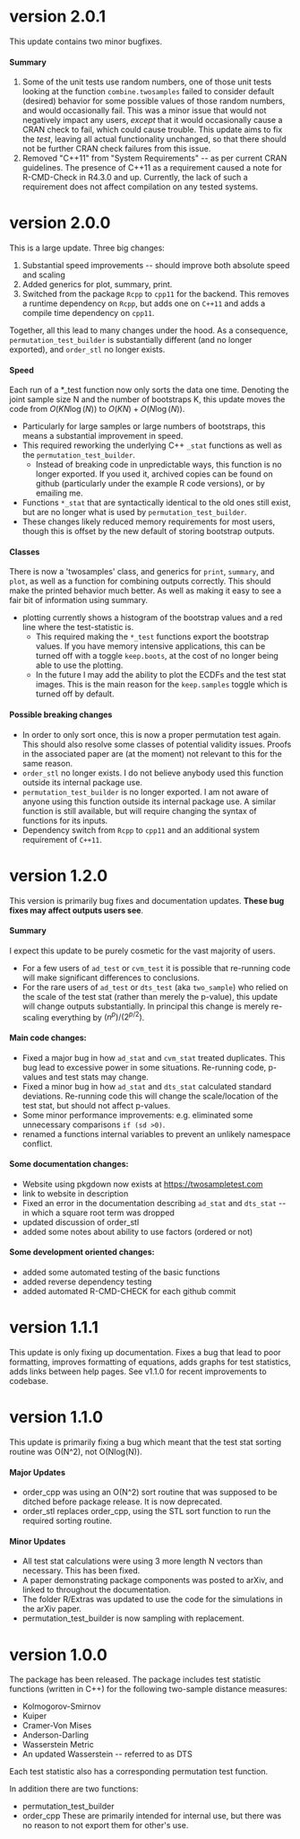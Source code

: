 # version 2.0.1
This update contains two minor bugfixes. 

#### Summary
1. Some of the unit tests use random numbers, one of those unit tests looking at 
the function `combine.twosamples` failed  to consider default (desired) behavior 
for some possible values of those random numbers, and would occasionally fail. 
This was a minor issue that would not negatively impact any users, _except_ that
it would occasionally cause a CRAN check to fail, which could cause trouble. 
This update aims to fix the _test_, leaving all actual functionality unchanged, 
so that there should not be further CRAN check failures from this issue. 
2. Removed "C++11" from "System Requirements" -- as per current CRAN guidelines. 
The presence of C++11 as a requirement caused a note for R-CMD-Check in R4.3.0 and up.
Currently, the lack of such a requirement does not affect compilation on any tested systems. 

# version 2.0.0
This is a large update. Three big changes:

1. Substantial speed improvements -- should improve both absolute speed and scaling
2. Added generics for plot, summary, print.
3. Switched from the package `Rcpp` to `cpp11` for the backend. This removes a runtime dependency on `Rcpp`, but adds one on `C++11` and adds a compile time dependency on `cpp11`.

Together, all this lead to many changes under the hood. As a consequence, `permutation_test_builder` is substantially different (and no longer exported), and `order_stl` no longer exists. 

#### Speed
Each run of a *_test function now only sorts the data one time. Denoting the joint sample size N and the number of bootstraps K, this update moves the code from $O(KN\log(N))$ to $O(KN)+O(N \log(N))$. 

- Particularly for large samples or large numbers of bootstraps, this means a substantial improvement in speed. 
- This required reworking the underlying C++ `_stat` functions as well as the `permutation_test_builder`. 
  - Instead of breaking code in unpredictable ways, this function is no longer exported. If you used it, archived copies can be found on github (particularly under the example R code versions), or by emailing me. 
- Functions `*_stat` that are syntactically identical to the old ones still exist, but are no longer what is used by `permutation_test_builder`.
- These changes likely reduced memory requirements for most users, though this is offset by the new default of storing bootstrap outputs. 

#### Classes
There is now a 'twosamples' class, and generics for `print`, `summary`, and `plot`, as well as a function for combining outputs correctly. This should make the printed behavior much better. As well as making it easy to see a fair bit of information using summary. 

- plotting currently shows a histogram of the bootstrap values and a red line where the test-statistic is.
  - This required making the `*_test` functions export the bootstrap values. If you have memory intensive applications, this can be turned off with a toggle `keep.boots`, at the cost of no longer being able to use the plotting. 
  - In the future I may add the ability to plot the ECDFs and the test stat images. This is the main reason for the `keep.samples` toggle which is turned off by default.

#### Possible breaking changes
- In order to only sort once, this is now a proper permutation test again. This should also resolve some classes of potential validity issues. Proofs in the associated paper are (at the moment) not relevant to this for the same reason.
- `order_stl` no longer exists. I do not believe anybody used this function outside its internal package use. 
- `permutation_test_builder` is no longer exported. I am not aware of anyone using this function outside its internal package use. A similar function is still available, but will require changing the syntax of functions for its inputs.
- Dependency switch from `Rcpp` to `cpp11` and an additional system requirement of `C++11`. 


# version 1.2.0
This version is primarily bug fixes and documentation updates. **These bug fixes may affect outputs users see**. 

#### Summary

I expect this update to be purely cosmetic for the vast majority of users.
- For a few users of `ad_test` or `cvm_test` it is possible that re-running code will make significant differences to conclusions. 
- For the rare users of `ad_test` or `dts_test` (aka `two_sample`) who relied on the scale of the test stat (rather than merely the p-value), this update will change outputs substantially. In principal this change is merely re-scaling everything by $(n^p)/(2^{p/2})$. 


#### Main code changes:

- Fixed a major bug in how `ad_stat` and `cvm_stat` treated duplicates. This bug lead to excessive power in some situations. Re-running code, p-values and test stats may change.
- Fixed a minor bug in how `ad_stat` and `dts_stat` calculated standard deviations. Re-running code this will change the scale/location of the test stat, but should not affect p-values. 
- Some minor performance improvements: e.g. eliminated some unnecessary comparisons `if (sd >0)`. 
- renamed a functions internal variables to prevent an unlikely namespace conflict. 

#### Some documentation changes: 

- Website using pkgdown now exists at https://twosampletest.com
- link to website in description
- Fixed an error in the documentation describing `ad_stat` and `dts_stat` -- in which a square root term was dropped
- updated discussion of order_stl
- added some notes about ability to use factors (ordered or not)

#### Some development oriented changes:
- added some automated testing of the basic functions
- added reverse dependency testing
- added automated R-CMD-CHECK for each github commit


# version 1.1.1
This update is only fixing up documentation. Fixes a bug that lead to poor formatting, improves formatting of equations, adds graphs for test statistics, adds links between help pages. See v1.1.0 for recent improvements to codebase. 

# version 1.1.0
This update is primarily fixing a bug which meant that the test stat sorting routine was O(N^2), not O(Nlog(N)). 

#### Major Updates
* order_cpp was using an O(N^2) sort routine that was supposed to be ditched before package release. It is now deprecated.
* order_stl replaces order_cpp, using the STL sort function to run the required sorting routine.

#### Minor Updates
* All test stat calculations were using 3 more length N vectors than necessary. This has been fixed.
* A paper demonstrating package components was posted to arXiv, and linked to throughout the documentation.
* The folder R/Extras was updated to use the code for the simulations in the arXiv paper.
* permutation_test_builder is now sampling with replacement.

# version 1.0.0
The package has been released.
The package includes test statistic functions (written in C++) for the following two-sample distance measures:

* Kolmogorov-Smirnov
* Kuiper
* Cramer-Von Mises
* Anderson-Darling
* Wasserstein Metric
* An updated Wasserstein -- referred to as DTS

Each test statistic also has a corresponding permutation test function.

In addition there are two functions:

* permutation_test_builder
* order_cpp
These are primarily intended for internal use, but there was no reason to not export them for other's use.
